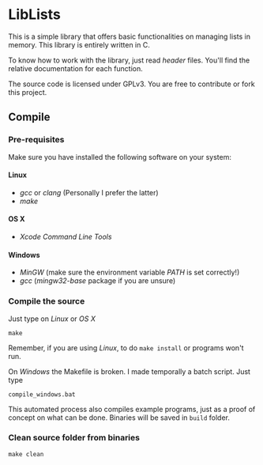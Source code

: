 # LibLists

This is a simple library that offers basic functionalities on managing lists in
memory. This library is entirely written in C.

To know how to work with the library, just read *header* files. You'll find the
relative documentation for each function.

The source code is licensed under GPLv3. You are free to contribute or fork this
project.

## Compile

### Pre-requisites
Make sure you have installed the following software on your system:

#### Linux
- _gcc_ or _clang_ (Personally I prefer the latter)
- _make_

#### OS X
- _Xcode Command Line Tools_

#### Windows
- _MinGW_ (make sure the environment variable *PATH* is set correctly!)
- _gcc_ (_mingw32-base_ package if you are unsure)

### Compile the source
Just type on _Linux_ or _OS X_

```Shell
make
```

Remember, if you are using _Linux_, to do ```make install``` or programs won't
run.

On _Windows_ the Makefile is broken. I made temporally a batch
script. Just type
```Shell
compile_windows.bat
```

This automated process also compiles example programs, just as a proof of
concept on what can be done. Binaries will be saved in ```build``` folder.

### Clean source folder from binaries
```Shell
make clean
```